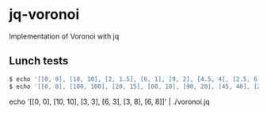 # jq-voronoi
Implementation of Voronoi with jq

## Lunch tests
```bash
$ echo '[[0, 0], [10, 10], [2, 1.5], [6, 1], [9, 2], [4.5, 4], [2.5, 6.5], [6.5, 8]]' | ./voronoi.jq
$ echo '[[0, 0], [100, 100], [20, 15], [60, 10], [90, 20], [45, 40], [25, 65], [65, 80]]' | ./voronoi.jq
```

echo '[[0, 0], [10, 10], [3, 3], [6, 3], [3, 8], [6, 8]]' | ./voronoi.jq
